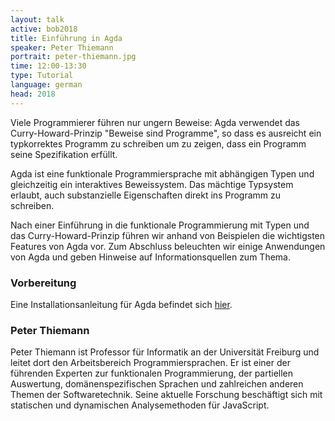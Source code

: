 ```yaml
---
layout: talk
active: bob2018
title: Einführung in Agda
speaker: Peter Thiemann
portrait: peter-thiemann.jpg
time: 12:00-13:30
type: Tutorial
language: german
head: 2018
---
```


Viele Programmierer führen nur ungern Beweise: Agda verwendet das
Curry-Howard-Prinzip "Beweise sind Programme", so dass es ausreicht
ein typkorrektes Programm zu schreiben um zu zeigen, dass ein Programm
seine Spezifikation erfüllt.

Agda ist eine funktionale Programmiersprache mit abhängigen Typen und
gleichzeitig ein interaktives Beweissystem.  Das mächtige Typsystem
erlaubt, auch substanzielle Eigenschaften direkt ins Programm zu schreiben.

Nach einer Einführung in die funktionale Programmierung mit Typen und
das Curry-Howard-Prinzip führen wir anhand von Beispielen die
wichtigsten Features von Agda vor. Zum Abschluss beleuchten wir einige
Anwendungen von Agda und geben Hinweise auf Informationsquellen zum
Thema.

### Vorbereitung

Eine Installationsanleitung für Agda befindet sich [hier](https://www.stackage.org/package/Agda).

### Peter Thiemann

Peter Thiemann ist Professor für Informatik an der Universität
Freiburg und leitet dort den Arbeitsbereich Programmiersprachen.  Er
ist einer der führenden Experten zur funktionalen Programmierung, der
partiellen Auswertung, domänenspezifischen Sprachen und zahlreichen
anderen Themen der Softwaretechnik.  Seine aktuelle Forschung
beschäftigt sich mit statischen und dynamischen Analysemethoden für
JavaScript.
